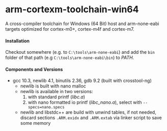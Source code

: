 # arm-cortexm-toolchain-win64
A cross-compiler toolchain for Windows (64 Bit) host and arm-none-eabi targets optimized for cortex-m0+, cortex-m4f and cortex-m7.

#### Installation
Checkout somewhere (e.g. to `C:\tools\arm-none-eabi`) and add the `bin` folder of that path (e.g `C:\tools\arm-none-eabi\bin`) to *PATH*.

#### Components and Versions
* gcc 10.3, newlib 4.1, binutils 2.36, gdb 9.2 (built with crosstool-ng)
  * newlib is built with nano malloc
  * newlib is available in two versions:
    1. with standard printf (*libc.a*)
    1. with nano formatted io printf (*libc_nano.a*), select with `--specs=nano.specs`
  * newlib and libstdc++ are build with unwind tables, if not needed, discard sections `.ARM.exidx` and `.ARM.extab` via linker script to save some memory
